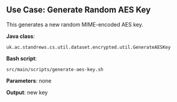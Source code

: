 ## Use Case: Generate Random AES Key

This generates a new random MIME-encoded AES key.

**Java class**:

    uk.ac.standrews.cs.util.dataset.encrypted.util.GenerateAESKey

**Bash script**:

    src/main/scripts/generate-aes-key.sh

**Parameters**: none

**Output**: new key
